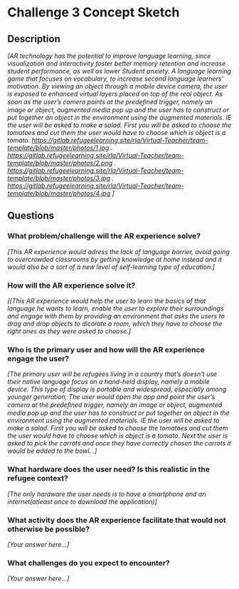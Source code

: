 # Challenge 3 Concept Sketch

## Description

*[AR technology has the potential to improve language learning, since visualization and interactivity foster better memory retention and increase student performance, as well as lower
Student anxiety.
A language learning game that focuses on vocabulary, to increase second language learners' motivation.  By viewing an object through a mobile device camera, the user is exposed to enhanced virtual layers placed on top of the real object. As soon as the user’s camera points at the predeﬁned trigger, namely an image or object, augmented media pop up and the user has to construct or put together an object in the environment using the augmented materials. IE the user will be asked to make a salad. First you will be asked to choose the tomatoes and cut them the user would have to choose which is object is a tomato. https://gitlab.refugeelearning.site/rla/Virtual-Teacher/team-template/blob/master/photos/1.jpg . https://gitlab.refugeelearning.site/rla/Virtual-Teacher/team-template/blob/master/photos/2.png . https://gitlab.refugeelearning.site/rla/Virtual-Teacher/team-template/blob/master/photos/3.jpg . https://gitlab.refugeelearning.site/rla/Virtual-Teacher/team-template/blob/master/photos/4.jpg
 ]*

## Questions

### What problem/challenge will the AR experience solve? 

*[This AR experience would adress the lack of language barrier, avoid going to overcrowded classrooms by getting knowledge at home instead and it would also be a sort of a new level of self-learning type of education.]*

### How will the AR experience solve it? 

*[[This AR experience would help the user to learn the basics of that language he wants to learn, enable the user to explore their surroundings and engage with them by providing an environment that asks the users to drag and drop objects to dicorate a room, which they have to choose the right ones as they were asked to choose.]*

### Who is the primary user and how will the AR experience engage the user?

*[The primary user will be refugees living in a country that’s doesn’t use their native language focus on a hand-held display, namely a mobile device. This type of display is portable and widespread, especially among younger generation, 
The user would open the app and point the user’s camera at the predeﬁned trigger, namely an image or object, augmented media pop up and the user has to construct or put together an object in the environment using the augmented materials. IE the user will be asked to make a salad. First you will be asked to choose the tomatoes and cut them the user would have to choose which is object is a tomato. Next the user is asked to pick the carrots and once they have correctly chosen the carrots it would be added to the bowl.
.]*

### What hardware does the user need? Is this realistic in the refugee context? 

*[The only hardware the user needs is to have a smartphone and an internet(atleast once to download the application)]*

### What activity does the AR experience facilitate that would not otherwise be possible? 

*[Your answer here...]*

### What challenges do you expect to encounter? 

*[Your answer here...]*
